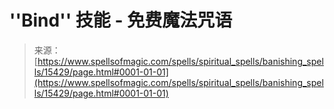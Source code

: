 <!--yml

category: 未分类

date: 2024-06-12 18:54:53

-->

# ''Bind'' 技能 - 免费魔法咒语

> 来源：[https://www.spellsofmagic.com/spells/spiritual_spells/banishing_spells/15429/page.html#0001-01-01](https://www.spellsofmagic.com/spells/spiritual_spells/banishing_spells/15429/page.html#0001-01-01)
